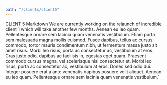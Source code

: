 ```yaml
---
path: "/clients/client5"
---
```


CLIENT 5 Markdown
 We are currently working on the relaunch of incredible client 1
            which will take another few months. Aenean eu leo quam. Pellentesque
            ornare sem lacinia quam venenatis vestibulum. Etiam porta sem
            malesuada magna mollis euismod. Fusce dapibus, tellus ac cursus
            commodo, tortor mauris condimentum nibh, ut fermentum massa justo
            sit amet risus. Morbi leo risus, porta ac consectetur ac, vestibulum
            at eros. Cras justo odio, dapibus ac facilisis in, egestas eget
            quam. Praesent commodo cursus magna, vel scelerisque nisl
            consectetur et. Morbi leo risus, porta ac consectetur ac, vestibulum
            at eros. Donec sed odio dui. Integer posuere erat a ante venenatis
            dapibus posuere velit aliquet. Aenean eu leo quam. Pellentesque
            ornare sem lacinia quam venenatis vestibulum.´

